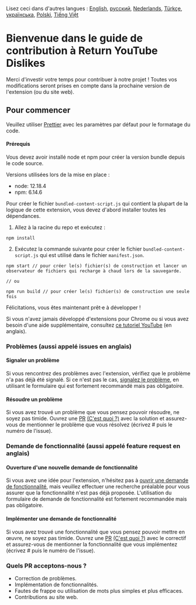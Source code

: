 
Lisez ceci dans d'autres langues : [English](CONTRIBUTING.md), [русский](CONTRIBUTINGru.md), [Nederlands](CONTRIBUTINGnl.md), [Türkçe](CONTRIBUTINGtr.md), [українська](CONTRIBUTINGuk.md), [Polski](CONTRIBUTINGpl.md), [Tiếng Việt](CONTRIBUTINGvi.md)


# Bienvenue dans le guide de contribution à Return YouTube Dislikes

Merci d'investir votre temps pour contribuer à notre projet ! Toutes vos modifications seront prises en compte dans la prochaine version de l'extension (ou du site web).

## Pour commencer

Veuillez utiliser [Prettier](https://prettier.io/) avec les paramètres par défaut pour le formatage du code.

#### Prérequis

Vous devez avoir installé node et npm pour créer la version bundle depuis le code source.

Versions utilisées lors de la mise en place :

- node: 12.18.4
- npm: 6.14.6

Pour créer le fichier `bundled-content-script.js` qui contient la plupart de la logique de cette extension, vous devez d'abord installer toutes les dépendances.

1. Allez à la racine du repo et exécutez :

```
npm install
```

2. Exécutez la commande suivante pour créer le fichier `bundled-content-script.js` qui est utilisé dans le fichier `manifest.json`.

```
npm start // pour créer le(s) fichier(s) de construction et lancer un observateur de fichiers qui recharge à chaud lors de la sauvegarde.

// ou

npm run build // pour créer le(s) fichier(s) de construction une seule fois
```

Félicitations, vous êtes maintenant prêt·e à développer !

Si vous n'avez jamais développé d'extensions pour Chrome ou si vous avez besoin d'une aide supplémentaire, consultez [ce tutoriel YouTube](https://www.youtube.com/watch?v=mdOj6HYE3_0) (en anglais).

### Problèmes (aussi appelé issues en anglais)

#### Signaler un problème

Si vous rencontrez des problèmes avec l'extension, vérifiez que le problème n'a pas déjà été signalé. Si ce n'est pas le cas, [signalez le problème](https://github.com/Anarios/return-youtube-dislike/issues/new?assignees=&labels=bug&template=bug.yml&title=%28Bug%29%3A+), en utilisant le formulaire qui est fortement recommandé mais pas obligatoire.

#### Résoudre un problème

Si vous avez trouvé un problème que vous pensez pouvoir résoudre, ne soyez pas timide. Ouvrez une [PR](https://github.com/Anarios/return-youtube-dislike/pulls) [(C'est quoi ?)](https://blog.zenika.com/2017/01/24/pull-request-demystifie/) avec la solution et assurez-vous de mentionner le problème que vous résolvez (écrivez # puis le numéro de l'issue).

### Demande de fonctionnalité (aussi appelé feature request en anglais)

#### Ouverture d'une nouvelle demande de fonctionnalité

Si vous avez une idée pour l'extension, n'hésitez pas à [ouvrir une demande de fonctionnalité](https://github.com/Anarios/return-youtube-dislike/issues/new?assignees=&labels=enhancement&template=feature-request.yml&title=%28Feature+Request%29%3A+), mais veuillez effectuer une recherche préalable pour vous assurer que la fonctionnalité n'est pas déjà proposée. L'utilisation du formulaire de demande de fonctionnalité est fortement recommandée mais pas obligatoire.

#### Implémenter une demande de fonctionnalité

Si vous avez trouvé une fonctionnalité que vous pensez pouvoir mettre en œuvre, ne soyez pas timide. Ouvrez une [PR](https://github.com/Anarios/return-youtube-dislike/pulls) [(C'est quoi ?)](https://blog.zenika.com/2017/01/24/pull-request-demystifie/) avec le correctif et assurez-vous de mentionner la fonctionnalité que vous implémentez (écrivez # puis le numéro de l'issue).

### Quels PR acceptons-nous ?

- Correction de problèmes.
- Implémentation de fonctionnalités.
- Fautes de frappe ou utilisation de mots plus simples et plus efficaces.
- Contributions au site web.
